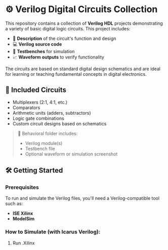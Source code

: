 # ⚙️ Verilog Digital Circuits Collection

This repository contains a collection of **Verilog HDL** projects demonstrating a variety of basic digital logic circuits. This project includes:

- 📝 **Description** of the circuit's function and design
- 💻 **Verilog source code**
- 🧪 **Testbenches** for simulation
- 📈 **Waveform outputs** to verify functionality

The circuits are based on standard digital design schematics and are ideal for learning or teaching fundamental concepts in digital electronics.



## 🧠 Included Circuits

- Multiplexers (2:1, 4:1, etc.)
- Comparators
- Arithmetic units (adders, subtractors)
- Logic gate combinations
- Custom circuit designs based on schematics



> 📌 Behavioral folder includes:  
> - Verilog module(s)  
> - Testbench file  
> - Optional waveform or simulation screenshot



## 🛠️ Getting Started

### Prerequisites

To run and simulate the Verilog files, you'll need a Verilog-compatible tool such as:

- **ISE Xilinx** 
- **ModelSim**

### How to Simulate (with Icarus Verilog):

1. Run .Xilinx 

